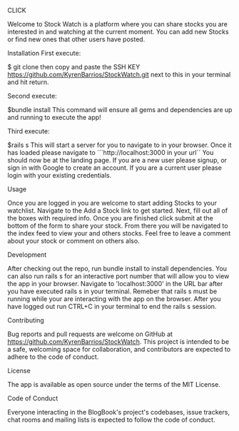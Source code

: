 CLICK

Welcome to Stock Watch is a platform where you can share stocks you are interested in and watching at the current moment. You can add new Stocks or find new ones that other users have posted. 



Installation First execute:

$ git clone then copy and paste the SSH KEY https://github.com/KyrenBarrios/StockWatch.git next to this in your terminal and hit return.

Second execute:

$bundle install This command will ensure all gems and dependencies are up and running to execute the app!

Third execute:

$rails s This will start a server for you to navigate to in your browser. Once it has loaded please navigate to ```http://localhost:3000 in your url`` You should now be at the landing page. If you are a new user please signup, or sign in with Google to create an account. If you are a current user please login with your existing credentials.

Usage

Once you are logged in you are welcome to start adding Stocks to your watchlist. Navigate to the Add a Stock link to get started. Next, fill out all of the boxes with required info. Once you are finished click submit at the bottom of the form to share your stock. From there you will be navigated to the index feed to view your and others stocks. Feel free to leave a comment about your stock or comment on others also.

Development

After checking out the repo, run bundle install to install dependencies. You can also run rails s for an interactive port number that will allow you to view the app in your browser. Navigate to 'localhost:3000' in the URL bar after you have executed rails s in your terminal. Remeber that rails s must be running while your are interacting with the app on the browser. After you have logged out run CTRL+C in your terminal to end the rails s session.

Contributing

Bug reports and pull requests are welcome on GitHub at https://github.com/KyrenBarrios/StockWatch. This project is intended to be a safe, welcoming space for collaboration, and contributors are expected to adhere to the code of conduct.

License

The app is available as open source under the terms of the MIT License.

Code of Conduct

Everyone interacting in the BlogBook's project's codebases, issue trackers, chat rooms and mailing lists is expected to follow the code of conduct.
